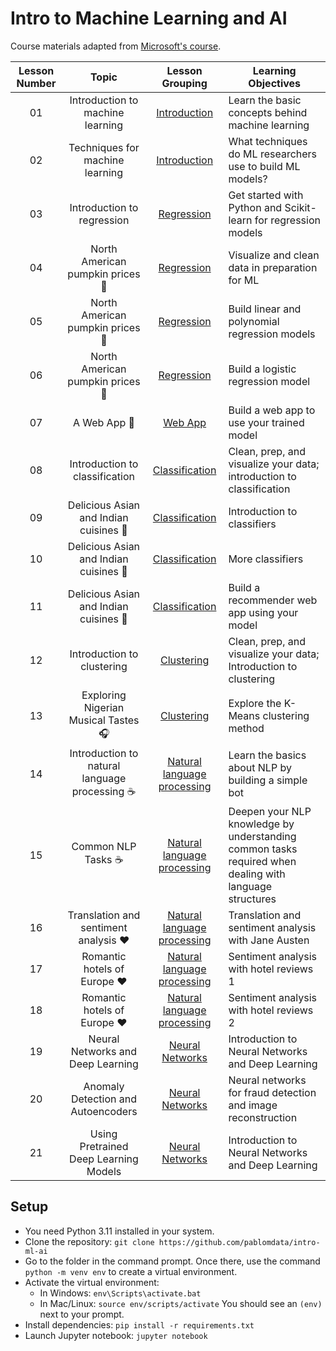 # Intro to Machine Learning and AI


Course materials adapted from [Microsoft's course](https://github.com/microsoft/ML-For-Beginners).


| Lesson Number |                             Topic                              |                   Lesson Grouping                   | Learning Objectives                                                                                                             | 
| :-----------: | :------------------------------------------------------------: | :-------------------------------------------------: | ------------------------------------------------------------------------------------------------------------------------------- | 
|      01       |                Introduction to machine learning                |      [Introduction](1-Introduction/README.md)       | Learn the basic concepts behind machine learning                                                                                | 
|      02       |                Techniques for machine learning                 |      [Introduction](1-Introduction/README.md)       | What techniques do ML researchers use to build ML models?                                                                       | 
|      03       |                   Introduction to regression                   |        [Regression](2-Regression/README.md)         | Get started with Python and Scikit-learn for regression models                                                                  | 
|      04       |                North American pumpkin prices 🎃                |        [Regression](2-Regression/README.md)         | Visualize and clean data in preparation for ML                                                                                  | 
|      05       |                North American pumpkin prices 🎃                |        [Regression](2-Regression/README.md)         | Build linear and polynomial regression models                                                                                   | 
|      06       |                North American pumpkin prices 🎃                |        [Regression](2-Regression/README.md)         | Build a logistic regression model                                                                                               | 
|      07       |                          A Web App 🔌                          |           [Web App](3-Web-App/README.md)            | Build a web app to use your trained model                                                                                       | 
|      08       |                 Introduction to classification                 |    [Classification](4-Classification/README.md)     | Clean, prep, and visualize your data; introduction to classification                                                            | 
|      09       |             Delicious Asian and Indian cuisines 🍜             |    [Classification](4-Classification/README.md)     | Introduction to classifiers                                                                                                     | 
|      10       |             Delicious Asian and Indian cuisines 🍜             |    [Classification](4-Classification/README.md)     | More classifiers                                                                                                                | 
|      11       |             Delicious Asian and Indian cuisines 🍜             |    [Classification](4-Classification/README.md)     | Build a recommender web app using your model                                                                                    | 
|      12       |                   Introduction to clustering                   |        [Clustering](5-Clustering/README.md)         | Clean, prep, and visualize your data; Introduction to clustering                                                                | 
|      13       |              Exploring Nigerian Musical Tastes 🎧              |        [Clustering](5-Clustering/README.md)         | Explore the K-Means clustering method                                                                                           | 
|      14       |        Introduction to natural language processing ☕️         |   [Natural language processing](6-NLP/README.md)    | Learn the basics about NLP by building a simple bot                                                                             |  
|      15       |                      Common NLP Tasks ☕️                      |   [Natural language processing](6-NLP/README.md)    | Deepen your NLP knowledge by understanding common tasks required when dealing with language structures                          |  
|      16       |             Translation and sentiment analysis ♥️              |   [Natural language processing](6-NLP/README.md)    | Translation and sentiment analysis with Jane Austen                                                                             | 
|      17       |                  Romantic hotels of Europe ♥️                  |   [Natural language processing](6-NLP/README.md)    | Sentiment analysis with hotel reviews 1                                                                                         | 
|      18       |                  Romantic hotels of Europe ♥️                  |   [Natural language processing](6-NLP/README.md)    | Sentiment analysis with hotel reviews 2                                                                                         | 
|      19       |                  Neural Networks and Deep Learning                  |   [Neural Networks](7-Neural-Networks/README.md)    | Introduction to Neural Networks and Deep Learning | 
|      20       |                  Anomaly Detection and Autoencoders                  |   [Neural Networks](8-Anomaly-Detection/README.md)    | Neural networks for fraud detection and image reconstruction | 
|      21       |                  Using Pretrained Deep Learning Models                 |   [Neural Networks](9-Pretrained-Deep-Learning-Models/README.md)    | Introduction to Neural Networks and Deep Learning | 

## Setup 

- You need Python 3.11 installed in your system.
- Clone the repository:
```git clone https://github.com/pablomdata/intro-ml-ai```
- Go to the folder in the command prompt. Once there, use the command
```python -m venv env```
to create a virtual environment.
- Activate the virtual environment:
	- In Windows: `env\Scripts\activate.bat`
	- In Mac/Linux: `source env/scripts/activate`
You should see an `(env)` next to your prompt.
- Install dependencies:
```pip install -r requirements.txt```
- Launch Jupyter notebook:
```jupyter notebook```